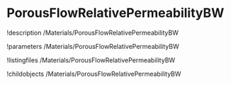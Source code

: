 <!-- MOOSE Documentation Stub: Remove this when content is added. -->

# PorousFlowRelativePermeabilityBW
!description /Materials/PorousFlowRelativePermeabilityBW

!parameters /Materials/PorousFlowRelativePermeabilityBW

!listingfiles /Materials/PorousFlowRelativePermeabilityBW

!childobjects /Materials/PorousFlowRelativePermeabilityBW
